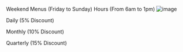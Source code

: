 Weekend Menus (Friday to Sunday) 
Hours (From 6am to 1pm)
![image](https://github.com/user-attachments/assets/2e49e4d0-db4f-4e2f-b728-3de569331905)

Daily (5% Discount)

Monthly (10% Discount)

Quarterly (15% Discount)

